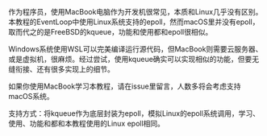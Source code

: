 作为程序员，使用MacBook电脑作为开发机很常见，本质和Linux几乎没有区别。本教程的EventLoop中使用Linux系统支持的epoll，然而macOS里并没有epoll，取而代之的是FreeBSD的kqueue，功能和使用都和epoll很相似。

Windows系统使用WSL可以完美编译运行源代码，但MacBook则需要云服务器、或是虚拟机，很麻烦。经过尝试，使用kqueue确实可以实现相似的功能，但要无缝衔接、还有很多实现上的细节。

如果你使用MacBook学习本教程，请在issue里留言，人数多将会考虑支持macOS系统。

支持方式：将kqueue作为底层封装为epoll，模拟Linux的epoll系统调用，学习、使用、功能和都和本教程使用的Linux epoll相同。
